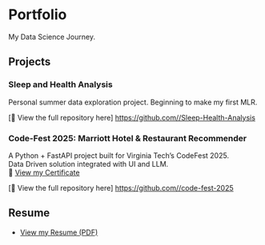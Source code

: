 # Portfolio  
My Data Science Journey.

## Projects

### Sleep and Health Analysis
Personal summer data exploration project. Beginning to make my first MLR. 

[🔗 View the full repository here] [https://github.com/<Cheyenne232025S>/Sleep-Health-Analysis](https://github.com/Cheyenne232025S/Sleep-Health-Analysis/tree/main)

### Code-Fest 2025: Marriott Hotel & Restaurant Recommender
A Python + FastAPI project built for Virginia Tech’s CodeFest 2025. <br>
Data Driven solution integrated with UI and LLM.<br>
🧷 [View my Certificate](https://github.com/Cheyenne232025S/Portfolio/blob/main/docs/Cheyenne_Erickson.png)

[🔗 View the full repository here] [https://github.com/<Cheyenne232025S>/code-fest-2025](https://github.com/Cheyenne232025S/code-fest-2025)

## Resume
- [View my Resume (PDF)](https://cheyenne232025s.github.io/Portfolio/resume_v2.pdf)
    
